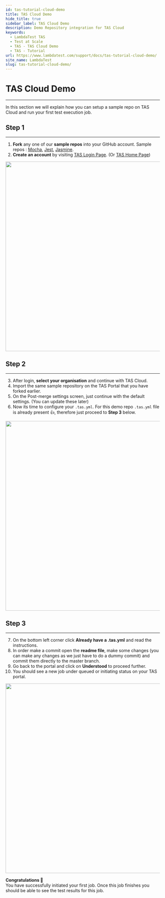 ```yaml
---
id: tas-tutorial-cloud-demo
title: TAS Cloud Demo
hide_title: true
sidebar_label: TAS Cloud Demo
description: Demo Repository integration for TAS Cloud
keywords:
  - LambdaTest TAS
  - Test at Scale
  - TAS - TAS Cloud Demo
  - TAS - Tutorial
url: https://www.lambdatest.com/support/docs/tas-tutorial-cloud-demo/
site_name: LambdaTest
slug: tas-tutorial-cloud-demo/
---
```


# TAS Cloud Demo
***

In this section we will explain how you can setup a sample repo on TAS Cloud and run your first test execution job.

<div className="ytframe"> 
<div className="youtube" data-embed="b3PnqF7A24I">
    <div className="play-button"></div>
</div>
</div>

## Step 1
***
1. **Fork** any one of our **sample repos** into your GitHub account. Sample repos : [Mocha](https://github.com/LambdaTest/mocha-demos), [Jest](https://github.com/LambdaTest/jest-demos), [Jasmine](https://github.com/LambdaTest/jasmine-node-js-example).
2. **Create an account** by visiting [TAS Login Page](https://tas.lambdatest.com/login/). (Or [TAS Home Page](https://tas.lambdatest.com/))

  <p align="center">
  <img loading="lazy" src={require('../assets/images/tas/tutorial/tas-cloud/forking-the-repo-and-making-account.gif').default} alt="Forking the repo and making account" width="1340" height="617" className="doc_img"/>
  </p>

## Step 2
***
3. After login, **select your organisation** and continue with TAS Cloud.
4. Import the same sample repository on the TAS Portal that you have forked earlier.
5. On the Post-merge settings screen, just continue with the default settings. (You can update these later)
6. Now its time to configure your `.tas.yml`. For this demo repo `.tas.yml` file is already present 👍, therefore just proceed to **Step 3** below.

<p align="center">
<img loading="lazy" src={require('../assets/images/tas/tutorial/tas-cloud/mode-import-postmerge.gif').default} alt="Select mode and post-merge" width="1340" height="617" className="doc_img"/>
</p>



## Step 3
***
7. On the bottom left corner click **Already have a .tas.yml** and read the instructions.
8. In order make a commit open the **readme file**, make some changes (you can make any changes as we just have to do a dummy commit) and commit them directly to the master branch.
9. Go back to the portal and click on **Understood** to proceed further.
10. You should see a new job under queued or initiating status on your TAS portal.

<p align="center">
<img loading="lazy" src={require('../assets/images/tas/tutorial/tas-cloud/yaml-available-make-commit.gif').default} alt="Select mode and post-merge" width="1340" height="617" className="doc_img"/>
</p>

**Congratulations 🎉** <br/>
You have successfully initiated your first job.
Once this job finishes you should be able to see the test results for this job.
